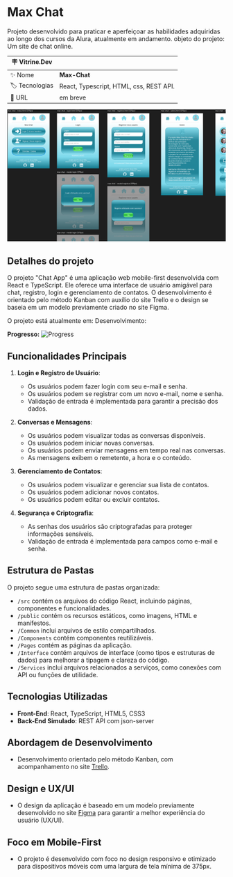 # Max Chat
Projeto desenvolvido para praticar e aperfeiçoar as habilidades adquiridas ao longo dos cursos da Alura, atualmente em andamento. objeto do projeto: Um site de chat online.

| :placard: Vitrine.Dev |     |
| -------------  | --- |
| :sparkles: Nome        | **Max-Chat**
| :label: Tecnologias | React, Typescript, HTML, css, REST API.
| :rocket: URL         | em breve

<!-- Inserir imagem com a #vitrinedev ao final do link -->
![](others/capa.PNG#vitrinedev)

## Detalhes do projeto

O projeto "Chat App" é uma aplicação web mobile-first desenvolvida com React e TypeScript. Ele oferece uma interface de usuário amigável para chat, registro, login e gerenciamento de contatos. O desenvolvimento é orientado pelo método Kanban com auxílio do site Trello e o design se baseia em um modelo previamente criado no site Figma.

O projeto está atualmente em: Desenvolvimento:

**Progresso:** ![Progress](https://progress-bar.dev/20)

## Funcionalidades Principais
1. **Login e Registro de Usuário**:
   - Os usuários podem fazer login com seu e-mail e senha.
   - Os usuários podem se registrar com um novo e-mail, nome e senha.
   - Validação de entrada é implementada para garantir a precisão dos dados.

2. **Conversas e Mensagens**:
   - Os usuários podem visualizar todas as conversas disponíveis.
   - Os usuários podem iniciar novas conversas.
   - Os usuários podem enviar mensagens em tempo real nas conversas.
   - As mensagens exibem o remetente, a hora e o conteúdo.

3. **Gerenciamento de Contatos**:
   - Os usuários podem visualizar e gerenciar sua lista de contatos.
   - Os usuários podem adicionar novos contatos.
   - Os usuários podem editar ou excluir contatos.

4. **Segurança e Criptografia**:
   - As senhas dos usuários são criptografadas para proteger informações sensíveis.
   - Validação de entrada é implementada para campos como e-mail e senha.

## Estrutura de Pastas
O projeto segue uma estrutura de pastas organizada:
- `/src` contém os arquivos do código React, incluindo páginas, componentes e funcionalidades.
- `/public` contém os recursos estáticos, como imagens, HTML e manifestos.
- `/Common` inclui arquivos de estilo compartilhados.
- `/Components` contém componentes reutilizáveis.
- `/Pages` contém as páginas da aplicação.
- `/Interface` contém arquivos de interface (como tipos e estruturas de dados) para melhorar a tipagem e clareza do código.
- `/Services` inclui arquivos relacionados a serviços, como conexões com API ou funções de utilidade.

## Tecnologias Utilizadas
- **Front-End**: React, TypeScript, HTML5, CSS3
- **Back-End Simulado**: REST API com json-server

## Abordagem de Desenvolvimento
- Desenvolvimento orientado pelo método Kanban, com acompanhamento no site [Trello](https://trello.com/b/CQQmoXZv/projeto-max-chat).

## Design e UX/UI
- O design da aplicação é baseado em um modelo previamente desenvolvido no site [Figma](https://www.figma.com/file/LpDSvA4n5beAFSZuwtcwjx/maxChat?type=design&node-id=0-1&mode=design&t=fOQD1Ta2XnCpDaJ6-0) para garantir a melhor experiência do usuário (UX/UI).

## Foco em Mobile-First
- O projeto é desenvolvido com foco no design responsivo e otimizado para dispositivos móveis com uma largura de tela mínima de 375px.
